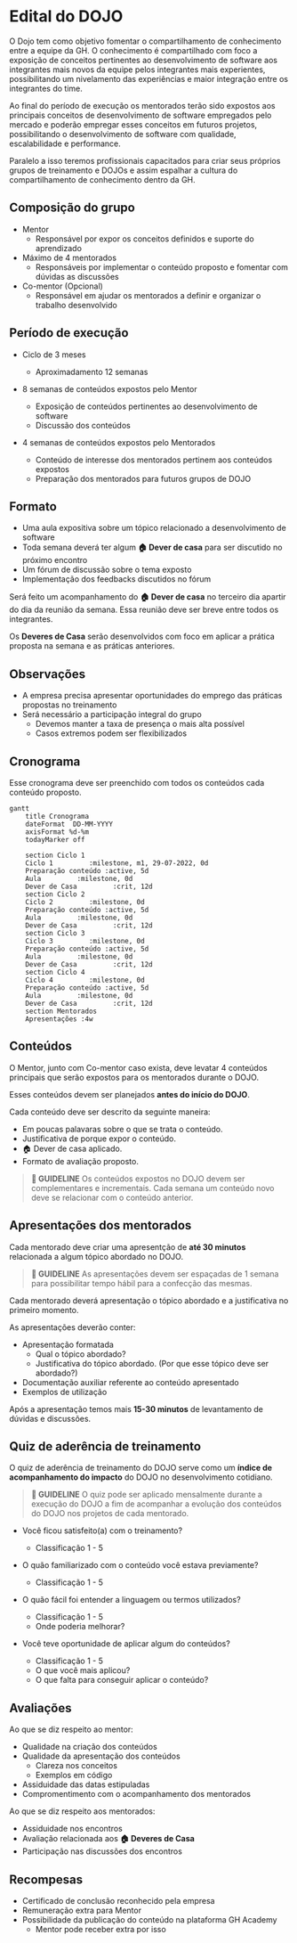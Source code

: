 # Edital do DOJO

O Dojo tem como objetivo fomentar o compartilhamento de conhecimento entre a equipe da GH. O conhecimento é compartilhado com foco a exposição de conceitos pertinentes ao desenvolvimento de software aos integrantes mais novos da equipe pelos integrantes mais experientes, possibilitando um nivelamento das experiências e maior integração entre os integrantes do time.

Ao final do período de execução os mentorados terão sido expostos aos principais conceitos de desenvolvimento de software empregados pelo mercado e poderão empregar esses conceitos em futuros projetos, possibilitando o desenvolvimento de software com qualidade, escalabilidade e performance.

Paralelo a isso teremos profissionais capacitados para criar seus próprios grupos de treinamento e DOJOs e assim espalhar a cultura do compartilhamento de conhecimento dentro da GH.

## Composição do grupo

- Mentor
  - Responsável por expor os conceitos definidos e suporte do aprendizado
- Máximo de 4 mentorados
  - Responsáveis por implementar o conteúdo proposto e fomentar com dúvidas as discussões
- Co-mentor (Opcional)
  - Responsável em ajudar os mentorados a definir e organizar o trabalho desenvolvido

## Período de execução

- Ciclo de 3 meses
  - Aproximadamento 12 semanas

- 8 semanas de conteúdos expostos pelo Mentor
  - Exposição de conteúdos pertinentes ao desenvolvimento de software
  - Discussão dos conteúdos 

- 4 semanas de conteúdos expostos pelo Mentorados
  - Conteúdo de interesse dos mentorados pertinem aos conteúdos expostos
  - Preparação dos mentorados para futuros grupos de DOJO 

## Formato

- Uma aula expositiva sobre um tópico relacionado a desenvolvimento de software
- Toda semana deverá ter algum **🏠 Dever de casa** para ser discutido no próximo encontro
- Um fórum de discussão sobre o tema exposto
- Implementação dos feedbacks discutidos no fórum

Será feito um acompanhamento do **🏠 Dever de casa** no terceiro dia apartir do dia da reunião da semana. Essa reunião deve ser breve entre todos os integrantes.

Os **Deveres de Casa** serão desenvolvidos com foco em aplicar a prática proposta na semana e as práticas anteriores.

## Observações

- A empresa precisa apresentar oportunidades do emprego das práticas propostas no treinamento
- Será necessário a participação integral do grupo
  - Devemos manter a taxa de presença o mais alta possível
  - Casos extremos podem ser flexibilizados

## Cronograma

Esse cronograma deve ser preenchido com todos os conteúdos cada conteúdo proposto.

```mermaid
gantt
    title Cronograma
    dateFormat  DD-MM-YYYY
    axisFormat %d-%m
    todayMarker off

    section Ciclo 1
    Ciclo 1         :milestone, m1, 29-07-2022, 0d
    Preparação conteúdo :active, 5d
    Aula         :milestone, 0d
    Dever de Casa         :crit, 12d
    section Ciclo 2
    Ciclo 2         :milestone, 0d
    Preparação conteúdo :active, 5d
    Aula         :milestone, 0d
    Dever de Casa         :crit, 12d
    section Ciclo 3
    Ciclo 3         :milestone, 0d
    Preparação conteúdo :active, 5d
    Aula         :milestone, 0d
    Dever de Casa         :crit, 12d
    section Ciclo 4
    Ciclo 4         :milestone, 0d
    Preparação conteúdo :active, 5d
    Aula         :milestone, 0d
    Dever de Casa         :crit, 12d
    section Mentorados
    Apresentações :4w
```

## Conteúdos

O Mentor, junto com Co-mentor caso exista, deve levatar 4 conteúdos principais que serão expostos para os mentorados durante o DOJO.

Esses conteúdos devem ser planejados **antes do início do DOJO**.

Cada conteúdo deve ser descrito da seguinte maneira:

- Em poucas palavaras sobre o que se trata o conteúdo.
- Justificativa de porque expor o conteúdo.
- 🏠 Dever de casa aplicado.
- Formato de avaliação proposto.

> **🌈 GUIDELINE** Os conteúdos expostos no DOJO devem ser complementares e incrementais. Cada semana um conteúdo novo deve se relacionar com o conteúdo anterior.

## Apresentações dos mentorados

Cada mentorado deve criar uma apresentção de **até 30 minutos** relacionada a algum tópico abordado no DOJO.

> **🌈 GUIDELINE** As apresentações devem ser espaçadas de 1 semana para possibilitar tempo hábil para a confecção das mesmas.

Cada mentorado deverá apresentação o tópico abordado e a justificativa no primeiro momento.

As apresentações deverão conter:

- Apresentação formatada
  - Qual o tópico abordado?
  - Justificativa do tópico abordado. (Por que esse tópico deve ser abordado?)
- Documentação auxiliar referente ao conteúdo apresentado
- Exemplos de utilização

Após a apresentação temos mais **15-30 minutos** de levantamento de dúvidas e discussões.

## Quiz de aderência de treinamento

O quiz de aderência de treinamento do DOJO serve como um **índice de acompanhamento do impacto** do DOJO no desenvolvimento cotidiano.

> **🌈 GUIDELINE** O quiz pode ser aplicado mensalmente durante a execução do DOJO a fim de acompanhar a evolução dos conteúdos do DOJO nos projetos de cada mentorado.

- Você ficou satisfeito(a) com o treinamento?
  - Classificação 1 - 5

- O quão familiarizado com o conteúdo você estava previamente?
  - Classificação 1 - 5

- O quão fácil foi entender a linguagem ou termos utilizados?
  - Classificação 1 - 5
  - Onde poderia melhorar?

- Você teve oportunidade de aplicar algum do conteúdos?
  - Classificação 1 - 5
  - O que você mais aplicou?
  - O que falta para conseguir aplicar o conteúdo?

## Avaliações

Ao que se diz respeito ao mentor:

- Qualidade na criação dos conteúdos
- Qualidade da apresentação dos conteúdos
  - Clareza nos conceitos
  - Exemplos em código
- Assiduidade das datas estipuladas
- Compromentimento com o acompanhamento dos mentorados

Ao que se diz respeito aos mentorados:

- Assiduidade nos encontros
- Avaliação relacionada aos **🏠 Deveres de Casa**
- Participação nas discussões dos encontros

## Recompesas

- Certificado de conclusão reconhecido pela empresa
- Remuneração extra para Mentor
- Possibilidade da publicação do conteúdo na plataforma GH Academy
  - Mentor pode receber extra por isso